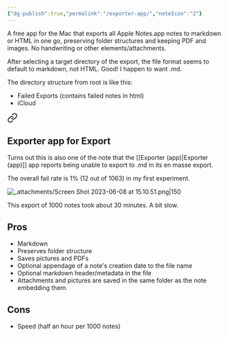 ```yaml
---
{"dg-publish":true,"permalink":"/exporter-app/","noteIcon":"2"}
---
```


A free app for the Mac that exports all Apple Notes.app notes to markdown or HTML in one go, preserving folder structures and keeping PDF and images. No handwriting or other elements/attachments.

After selecting a target directory of the export, the file format seems to default to markdown, not HTML. Good! I happen to want .md.

The directory structure from root is like this:
- Failed Exports (contains failed notes in html)
- iCloud


<div class="transclusion internal-embed is-loaded"><a class="markdown-embed-link" href="/apple-notes-disinteroperability/#exporter-app-for-export" aria-label="Open link"><svg xmlns="http://www.w3.org/2000/svg" width="24" height="24" viewBox="0 0 24 24" fill="none" stroke="currentColor" stroke-width="2" stroke-linecap="round" stroke-linejoin="round" class="svg-icon lucide-link"><path d="M10 13a5 5 0 0 0 7.54.54l3-3a5 5 0 0 0-7.07-7.07l-1.72 1.71"></path><path d="M14 11a5 5 0 0 0-7.54-.54l-3 3a5 5 0 0 0 7.07 7.07l1.71-1.71"></path></svg></a><div class="markdown-embed">



## Exporter app for Export

Turns out this is also one of the note that the [[Exporter (app)\|Exporter (app)]] app reports being unable to export to .md in its en masse export.

The overall fail rate is 1% (12 out of 1063) in my first experiment.

![_attachments/Screen Shot 2023-06-08 at 15.10.51.png|150](/img/user/_attachments/Screen%20Shot%202023-06-08%20at%2015.10.51.png)

This export of 1000 notes took about 30 minutes. A bit slow.


</div></div>


## Pros
- Markdown
- Preserves folder structure
- Saves pictures and PDFs
- Optional appendage of a note's creation date to the file name
- Optional markdown header/metadata in the file
- Attachments and pictures are saved in the same folder as the note embedding them.

## Cons
- Speed (half an hour per 1000 notes)